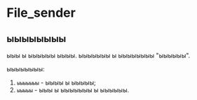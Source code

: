 # File_sender
## ыыыыыыыы
ыыы ы ыыыыыы ыыыы. ыыыыыыы ы ыыыыыыыы "ыыыыыы".

ыыыыыыыы:
1) `ыыыыыыы` - ыыыы ы ыыыыы;
2) `ыыыыы` - ыыы ы ыыыыыыы ы ыыыыыы.
